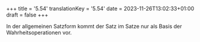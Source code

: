 +++
title = '5.54'
translationKey = '5.54'
date = 2023-11-26T13:02:33+01:00
draft = false
+++

In der allgemeinen Satzform kommt der Satz im Satze nur als Basis der Wahrheitsoperationen vor.
